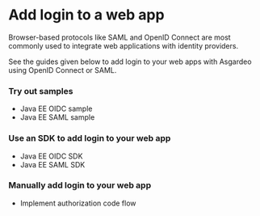 # Add login to a web app

Browser-based protocols like SAML and OpenID Connect are most commonly used to integrate web applications with identity providers. 

See the guides given below to add login to your web apps with Asgardeo using OpenID Connect or SAML.

### Try out samples

- <a :href="$withBase('/quickstarts/qsg-oidc-webapp-java-ee')">Java EE OIDC sample</a>
- <a :href="$withBase('/quickstarts/qsg-saml-webapp-java-ee')">Java EE SAML sample</a>

### Use an SDK to add login to your web app

- <a :href="$withBase('/sdks/java-ee-oidc')">Java EE OIDC SDK</a>
- <a :href="$withBase('/sdks/java-ee-saml')">Java EE SAML SDK</a>

### Manually add login to your web app

- <a :href="$withBase('/guides/authentication/oidc/implement-auth-code/')">Implement authorization code flow</a>
